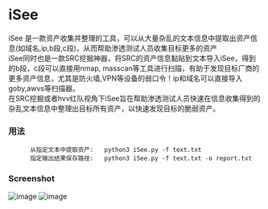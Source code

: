 # iSee
iSee 是一款资产收集并整理的工具，可以从大量杂乱的文本信息中提取出资产信息(如域名,ip,b段,c段)，从而帮助渗透测试人员收集目标更多的资产    
iSee同时也是一款SRC挖掘神器，将SRC的资产信息黏贴到文本导入iSee，得到的b段，c段可以直接用nmap, masscan等工具进行扫描，有助于发现目标厂商的更多资产信息，尤其是防火墙,VPN等设备的弱口令！ip和域名可以直接导入goby,awvs等扫描器。    
在SRC挖掘或者hvv红队视角下iSee旨在帮助渗透测试人员快速在信息收集得到的杂乱文本信息中整理出目标所有资产，以快速发现目标的脆弱资产。
     
### 用法         

          从指定文本中提取资产:   python3 iSee.py -f text.txt
          指定输出结果保存路径:   python3 iSee.py -f text.txt -o report.txt
### Screenshot
![image](https://user-images.githubusercontent.com/71172892/146219076-41dd51a2-293d-4fcd-b691-638e1d277921.png)
![image](https://user-images.githubusercontent.com/71172892/146219368-59c1643d-54a8-4b31-9403-b487ecea3f0e.png)
